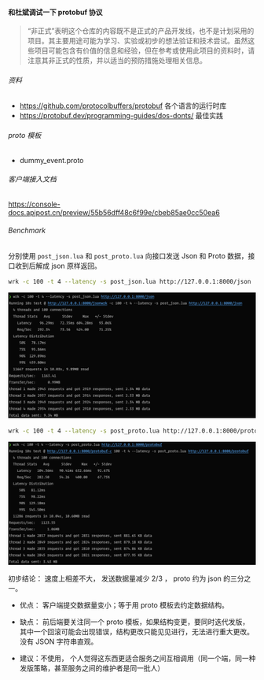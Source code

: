 #### 和杜斌调试一下 protobuf 协议

> “非正式”表明这个仓库的内容既不是正式的产品开发线，也不是计划采用的项目。其主要用途可能为学习、实验或初步的想法验证和技术尝试。虽然这些项目可能包含有价值的信息和经验，但在参考或使用此项目的资料时，请注意其非正式的性质，并以适当的预防措施处理相关信息。


###### 资料

- https://github.com/protocolbuffers/protobuf 各个语言的运行时库
- https://protobuf.dev/programming-guides/dos-donts/ 最佳实践

###### proto 模板

- dummy_event.proto

###### 客户端接入文档
https://console-docs.apipost.cn/preview/55b56dff48c6f99e/cbeb85ae0cc50ea6

###### Benchmark

分别使用 `post_json.lua` 和 `post_proto.lua` 向接口发送 Json 和 Proto 数据，接口收到后解成 json 原样返回。

```bash
wrk -c 100 -t 4 --latency -s post_json.lua http://127.0.0.1:8000/json
```
![json.png](json.png)
```bash
wrk -c 100 -t 4 --latency -s post_proto.lua http://127.0.0.1:8000/protobuf
```
![proto.png](proto.png)

初步结论： 速度上相差不大， 发送数据量减少 2/3 ， proto 约为 json 的三分之一。

- 优点： 客户端提交数据量变小；等于用 proto 模板去约定数据结构。
- 缺点： 前后端要关注同一个 proto 模板，如果结构变更，要同时迭代发版，其中一个回滚可能会出现错误，结构更改只能见见进行，无法进行重大更改。没有 JSON 字符串直观。

- 建议：不使用， 个人觉得这东西更适合服务之间互相调用（同一个端，同一种发版策略，甚至服务之间的维护者是同一批人）
